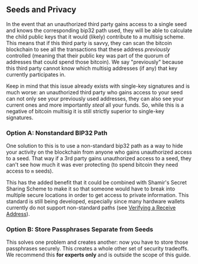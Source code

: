 ## Seeds and Privacy

In the event that an unauthorized third party gains access to a single seed and knows the corresponding bip32 path used, they will be able to calculate the child public keys that it would (likely) contribute to a multisig scheme.
This means that if this third party is savvy, they can scan the bitcoin blockchain to see all the transactions that these address *previously* controlled (meaning that their public key was part of the quorum of addresses that could spend those bitcoin).
We say "previously" because this third party cannot know which multisig addresses (if any) that key currently participates in.

Keep in mind that this issue already exists with single-key signatures and is much worse: an unauthorized third party who gains access to your seed can not only see your previously used addresses, they can also see your current ones and more importantly *steal* all your funds.
So, while this is a negative of bitcoin multisig it is still strictly superior to single-key signatures.

### Option A: Nonstandard BIP32 Path
One solution to this is to use a non-standard bip32 path as a way to hide your activity on the blockchain from anyone who gains unauthorized access to a seed.
That way if a 3rd party gains unauthorized access to a seed, they can't see how much it was ever protecting (to spend bitcoin they need access to `m` seeds).

This has the added benefit that it could be combined with Shamir's Secret Sharing Scheme to make it so that someone would have to break into multiple secure locations in order to get access to private information.
This standard is still being developed, especially since many hardware wallets currently do not support non-standard paths (see [Verifying a Receive Address](#confirm-you-can-retrieve-the-key)).

### Option B: Store Passphrases Separate from Seeds
This solves one problem and creates another: now you have to store those passphrases securely.
This creates a whole other set of security tradeoffs.
We recommend this **for experts only** and is outside the scope of this guide.
